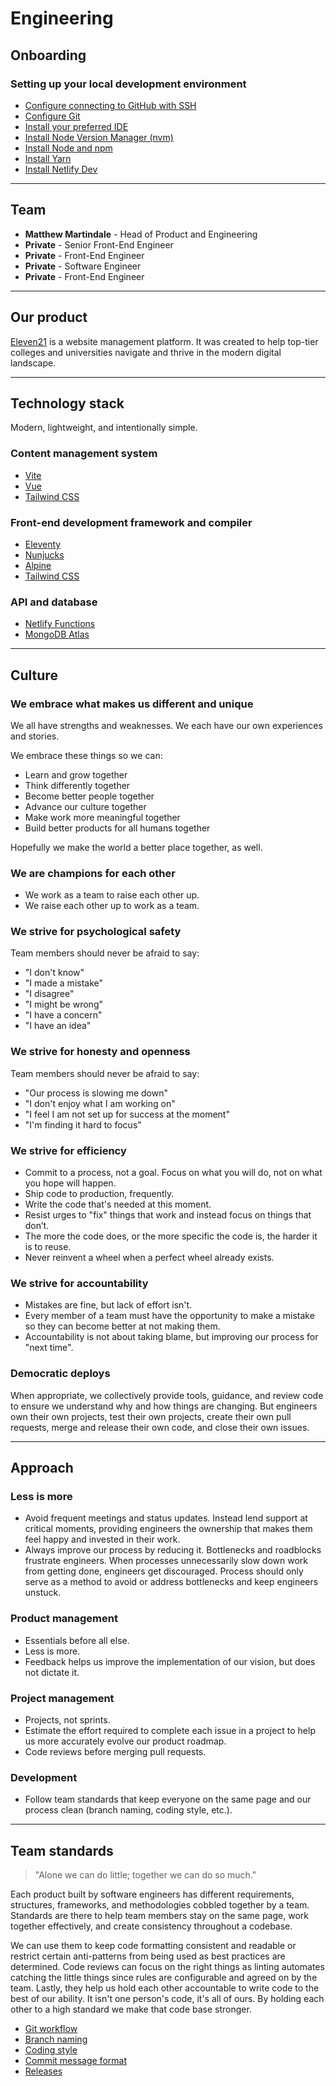 # Engineering

## Onboarding

### Setting up your local development environment

* [Configure connecting to GitHub with SSH](onboarding/github-ssh.md)
* [Configure Git](onboarding/configure-git.md)
* [Install your preferred IDE](onboarding/install-ide.md)
* [Install Node Version Manager (nvm)](onboarding/install-nvm.md)
* [Install Node and npm](onboarding/install-node-npm.md)
* [Install Yarn](onboarding/install-yarn.md)
* [Install Netlify Dev](onboarding/install-netlify-dev.md)

---

## Team

* **Matthew Martindale** - Head of Product and Engineering
* **Private** - Senior Front-End Engineer
* **Private** - Front-End Engineer
* **Private** - Software Engineer
* **Private** - Front-End Engineer

---

## Our product

[Eleven21](https://eleven21.co) is a website management platform. It was created to help top-tier colleges and universities navigate and thrive in the modern digital landscape.

---

## Technology stack

Modern, lightweight, and intentionally simple.

### Content management system

- [Vite](https://vitejs.dev/)
- [Vue](https://vuejs.org/)
- [Tailwind CSS](https://tailwindcss.com/)

### Front-end development framework and compiler

- [Eleventy](https://www.11ty.dev/)
- [Nunjucks](https://mozilla.github.io/nunjucks/)
- [Alpine](https://alpinejs.dev/)
- [Tailwind CSS](https://tailwindcss.com/)

### API and database

- [Netlify Functions](https://www.netlify.com/products/functions/)
- [MongoDB Atlas](https://www.mongodb.com/cloud/atlas)

---

## Culture

### We embrace what makes us different and unique

We all have strengths and weaknesses. We each have our own experiences and stories.

We embrace these things so we can:

- Learn and grow together
- Think differently together
- Become better people together
- Advance our culture together
- Make work more meaningful together
- Build better products for all humans together

Hopefully we make the world a better place together, as well.

### We are champions for each other

- We work as a team to raise each other up.
- We raise each other up to work as a team.

### We strive for psychological safety

Team members should never be afraid to say:

- "I don't know"
- "I made a mistake"
- "I disagree"
- "I might be wrong"
- "I have a concern"
- "I have an idea"

### We strive for honesty and openness

Team members should never be afraid to say:

- "Our process is slowing me down"
- "I don't enjoy what I am working on"
- "I feel I am not set up for success at the moment"
- "I'm finding it hard to focus"

### We strive for efficiency

- Commit to a process, not a goal. Focus on what you will do, not on what you hope will happen.
- Ship code to production, frequently.
- Write the code that's needed at this moment.
- Resist urges to "fix" things that work and instead focus on things that don’t.
- The more the code does, or the more specific the code is, the harder it is to reuse.
- Never reinvent a wheel when a perfect wheel already exists.

### We strive for accountability

- Mistakes are fine, but lack of effort isn't.
- Every member of a team must have the opportunity to make a mistake so they can become better at not making them.
- Accountability is not about taking blame, but improving our process for "next time".

### Democratic deploys

When appropriate, we collectively provide tools, guidance, and review code to ensure we understand why and how things are changing. But engineers own their own projects, test their own projects, create their own pull requests, merge and release their own code, and close their own issues.

---

## Approach

### Less is more

- Avoid frequent meetings and status updates. Instead lend support at critical moments, providing engineers the ownership that makes them feel happy and invested in their work.
- Always improve our process by reducing it. Bottlenecks and roadblocks frustrate engineers. When processes unnecessarily slow down work from getting done, engineers get discouraged. Process should only serve as a method to avoid or address bottlenecks and keep engineers unstuck.

### Product management

- Essentials before all else.
- Less is more.
- Feedback helps us improve the implementation of our vision, but does not dictate it.

### Project management

- Projects, not sprints.
- Estimate the effort required to complete each issue in a project to help us more accurately evolve our product roadmap.
- Code reviews before merging pull requests.

### Development

- Follow team standards that keep everyone on the same page and our process clean (branch naming, coding style, etc.).

---

## Team standards

> "Alone we can do little; together we can do so much."

Each product built by software engineers has different requirements, structures, frameworks, and methodologies cobbled together by a team. Standards are there to help team members stay on the same page, work together effectively, and create consistency throughout a codebase.

We can use them to keep code formatting consistent and readable or restrict certain anti-patterns from being used as best practices are determined. Code reviews can focus on the right things as linting automates catching the little things since rules are configurable and agreed on by the team. Lastly, they help us hold each other accountable to write code to the best of our ability. It isn't one person's code, it's all of ours. By holding each other to a high standard we make that code base stronger.

- [Git workflow](https://guides.github.com/introduction/flow/)
- [Branch naming](team-standards/branch-naming.md)
- [Coding style](team-standards/coding-style.md)
- [Commit message format](team-standards/commit-message-format.md)
- [Releases](team-standards/releases.md)

